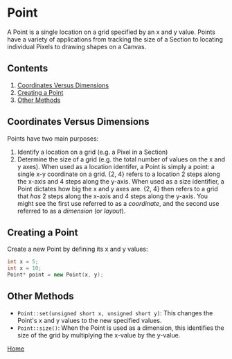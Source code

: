 # Point
A Point is a single location on a grid specified by an x and y value. Points have a variety of applications from tracking the size of a Section to locating individual Pixels to drawing shapes on a Canvas.

## Contents
1. [Coordinates Versus Dimensions](#coordinates-versus-dimensions)
2. [Creating a Point](#creating-a-point)
3. [Other Methods](#other-methods)

## Coordinates Versus Dimensions
Points have two main purposes:
1. Identify a location on a grid (e.g. a Pixel in a Section)
2. Determine the size of a grid (e.g. the total number of values on the x and y axes).
When used as a location identifer, a Point is simply a point: a single x-y coordinate on a grid. {2, 4} refers to a location 2 steps along the x-axis and 4 steps along the y-axis. When used as a size identifier, a Point dictates how big the x and y axes are. {2, 4} then refers to a grid that _has_ 2 steps along the x-axis and 4 steps along the y-axis. You might see the first use referred to as a _coordinate_, and the second use referred to as a _dimension_ (or _layout_).

## Creating a Point
Create a new Point by defining its x and y values:
```c++
int x = 5;
int x = 10;
Point* point = new Point(x, y);
```

## Other Methods
* `Point::set(unsigned short x, unsigned short y)`: This changes the Point's x and y values to the new specified values.
* `Point::size()`: When the Point is used as a dimension, this identifies the size of the grid by multiplying the x-value by the y-value.

[Home](README.md)
